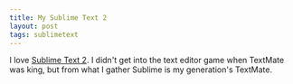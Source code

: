 ```yaml
---
title: My Sublime Text 2
layout: post
tags: sublimetext
---
```


I love [Sublime Text 2](http://sublimetext.com). I didn't get into the text editor game when TextMate was king, but from what I gather Sublime is my generation's TextMate.